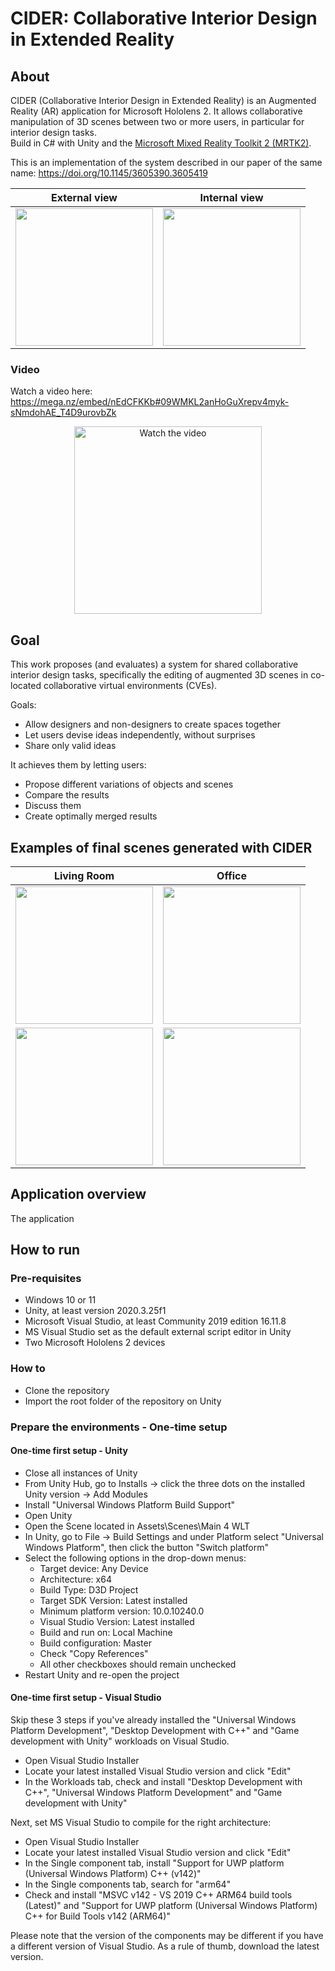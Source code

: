 # CIDER: Collaborative Interior Design in Extended Reality

## About

CIDER (Collaborative Interior Design in Extended Reality) is an Augmented Reality (AR) application for Microsoft Hololens 2. It allows collaborative manipulation of 3D scenes between two or more users, in particular for interior design tasks.<br>
Build in C# with Unity and the [Microsoft Mixed Reality Toolkit 2 (MRTK2)](https://github.com/microsoft/MixedRealityToolkit-Unity).

This is an implementation of the system described in our paper of the same name: https://doi.org/10.1145/3605390.3605419

External view              |  Internal view
:-------------------------:|:-------------------------:
<img src="https://github.com/DebbyX3/CIDERHololensCollabManip/assets/26549164/feace467-6180-41a2-801e-af2dd50ce179" height="220"> | <img src="https://github.com/DebbyX3/CIDERHololensCollabManip/assets/26549164/5a37cb46-2d80-4421-930a-bda7664cbfcb" height="220">

### Video
Watch a video here: https://mega.nz/embed/nEdCFKKb#09WMKL2anHoGuXrepv4myk-sNmdohAE_T4D9urovbZk
<p align="center">
  <a href="https://mega.nz/embed/nEdCFKKb#09WMKL2anHoGuXrepv4myk-sNmdohAE_T4D9urovbZk"><img height="300" src="https://i.imgur.com/4QauwEUl.png" alt="Watch the video"></a><br>
  
</p>

<!---
[![Watch the video](https://i.imgur.com/4QauwEUl.png)](https://mega.nz/embed/nEdCFKKb#09WMKL2anHoGuXrepv4myk-sNmdohAE_T4D9urovbZk)
-->

## Goal

This work proposes (and evaluates) a system for shared collaborative interior design tasks, specifically the editing of augmented 3D scenes in co-located collaborative virtual environments (CVEs).

Goals: 
- Allow designers and non-designers to create spaces together
- Let users devise ideas independently, without surprises
- Share only valid ideas

It achieves them by letting users:
- Propose different variations of objects and scenes
- Compare the results
- Discuss them
- Create optimally merged results

## Examples of final scenes generated with CIDER

Living Room                |  Office
:-------------------------:|:-------------------------:
<img src="https://i.imgur.com/LxLhOHTl.jpg" height="220"> | <img src="https://i.imgur.com/prwqf6nl.jpg" height="220">
<img src="https://github.com/DebbyX3/CIDERHololensCollabManip/assets/26549164/912714f5-6f62-43ef-bf22-54a8ad3783d9" height="220"> | <img src="https://github.com/DebbyX3/CIDERHololensCollabManip/assets/26549164/fdb2d860-3200-4470-b93a-d01927037a66" height="220">

## Application overview

The application

## How to run

### Pre-requisites
 - Windows 10 or 11
 - Unity, at least version 2020.3.25f1
 - Microsoft Visual Studio, at least Community 2019 edition 16.11.8
 - MS Visual Studio set as the default external script editor in Unity 
 - Two Microsoft Hololens 2 devices

### How to
 - Clone the repository 
 - Import the root folder of the repository on Unity

### Prepare the environments - One-time setup

#### One-time first setup - Unity
 - Close all instances of Unity
 - From Unity Hub, go to Installs -> click the three dots on the installed Unity version -> Add Modules
 - Install "Universal Windows Platform Build Support"
 - Open Unity
 - Open the Scene located in Assets\Scenes\Main 4 WLT
 - In Unity, go to File -> Build Settings and under Platform select "Universal Windows Platform", then click the button "Switch platform" 
 - Select the following options in the drop-down menus:
   - Target device: Any Device
   - Architecture: x64
   - Build Type: D3D Project
   - Target SDK Version: Latest installed
   - Minimum platform version: 10.0.10240.0
   - Visual Studio Version: Latest installed
   - Build and run on: Local Machine
   - Build configuration: Master
   - Check "Copy References"
   - All other checkboxes should remain unchecked
 - Restart Unity and re-open the project

#### One-time first setup - Visual Studio
Skip these 3 steps if you've already installed the "Universal Windows Platform Development", "Desktop Development with C++" and "Game development with Unity" workloads on Visual Studio.

- Open Visual Studio Installer
- Locate your latest installed Visual Studio version and click "Edit"
- In the Workloads tab, check and install "Desktop Development with C++", "Universal Windows Platform Development" and "Game development with Unity"

Next, set MS Visual Studio to compile for the right architecture:
- Open Visual Studio Installer
- Locate your latest installed Visual Studio version and click "Edit"
- In the Single component tab, install "Support for UWP platform (Universal Windows Platform) C++ (v142)"
- In the Single components tab, search for "arm64"
- Check and install "MSVC v142 - VS 2019 C++ ARM64 build tools (Latest)" and "Support for UWP platform (Universal Windows Platform) C++ for Build Tools v142 (ARM64)"

Please note that the version of the components may be different if you have a different version of Visual Studio. As a rule of thumb, download the latest version.

